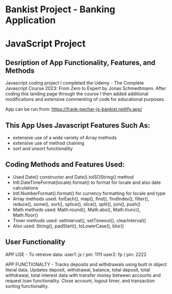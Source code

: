 # Bankist Project - Banking Application 
# JavaScript Project
## Desription of App Functionality, Features, and Methods

Javascript coding project I completed the Udemy - The Complete Javascript Course 2023: From Zero to Expert by Jonas Schmedtmann. After coding this landing page through the course I then added additional modifications and extensive commenting of code for educational purposes.

App can be run from: https://frank-pechar-js-bankist.netlify.app/

## This App Uses Javascript Features Such As:

- extensive use of a wide variety of Array methods
- extensive use of method chaining 
- sort and unsort functionality 

## Coding Methods and Features Used:

- Used Date() constructor and Date().toISOString() method
- Intl.DateTimeFormat(locale).format() to format for locale and also date calculations
- Intl.NumberFormat().format() for currency formatting for locale and type
- Array methods used: forEach(), map(), find(), findIndex(), filter(), reduce(), some(), sort(), splice(), slice(), split(), join(), push()
- Math methods used: Math.round(), Math.abs(), Math.trunc(), Math.floor()
- Timer methods used: setInterval(), setTimeout(), clearInterval()
- Also used: String(), padStart(), toLowerCase(), blur()

## User Functionality

APP USE -
To retreive data:
user1: js / pin: 1111
user2: fp / pin: 2222

APP FUNCTIONALTY -
Tracks deposits and withdrawals using built in object literal data. Updates deposit, withdrawal, balance, total deposit, total withdrawal, total interest data with transfer money between accounts and request loan functionality. Close account, logout timer, and transaction sorting functionality.
